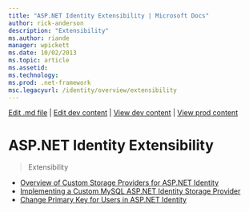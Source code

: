 ```yaml
---
title: "ASP.NET Identity Extensibility | Microsoft Docs"
author: rick-anderson
description: "Extensibility"
ms.author: riande
manager: wpickett
ms.date: 10/02/2013
ms.topic: article
ms.assetid: 
ms.technology: 
ms.prod: .net-framework
msc.legacyurl: /identity/overview/extensibility
---
```

[Edit .md file](C:\Projects\msc\dev\Msc.Www\Web.ASP\App_Data\github\identity\overview\index.md) | [Edit dev content](http://www.aspdev.net/umbraco#/content/content/edit/53117) | [View dev content](http://docs.aspdev.net/tutorials/identity/overview/extensibility/index.html) | [View prod content](http://www.asp.net/identity/overview/extensibility)

ASP.NET Identity Extensibility
====================
> Extensibility


- [Overview of Custom Storage Providers for ASP.NET Identity](overview-of-custom-storage-providers-for-aspnet-identity.md)
- [Implementing a Custom MySQL ASP.NET Identity Storage Provider](implementing-a-custom-mysql-aspnet-identity-storage-provider.md)
- [Change Primary Key for Users in ASP.NET Identity](change-primary-key-for-users-in-aspnet-identity.md)